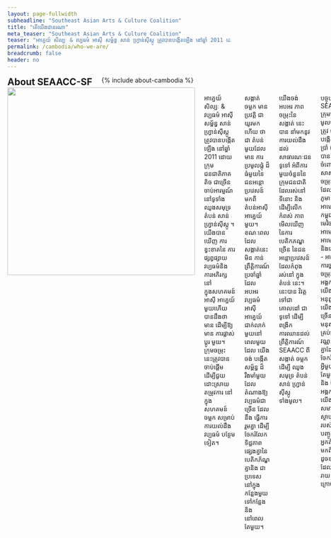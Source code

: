 ```yaml
---
layout: page-fullwidth
subheadline: "Southeast Asian Arts & Culture Coalition"
title: "តើយើងជានរណា"
meta_teaser: "Southeast Asian Arts & Culture Coalition"
teaser: "អាគ្នេយ៍ សិល្បៈ & វប្បធម៌ អាស៊ី សម្ព័ន្ធ សាន់ ហ្វ្រាន់ស៊ីស្កូ ត្រូវបានបង្កើតឡើង នៅឆ្នាំ 2011 ដោយក្រុម ជនជាតិភាគតិច ជាច្រើន ចាប់អារម្មណ៍ នៅទូទាំង ឈូងសមុទ្រ តំបន់ សាន់ ហ្វ្រាន់ស៊ីស្កូ ។ យើងបានឃើញ ការខ្វះខាតនៃ ការផ្សព្វផ្សាយ វប្បធម៌និង ការអភិរក្ស នៅក្នុងសហគមន៍ អាស៊ី អាគ្នេយ៍ មួយហើយ បានដឹងថា មាន ដើម្បីឱ្យមាន ការផ្លាស់ប្តូរ មួយ។ ក្រុមចម្រុះ នេះត្រូវបាន ចាប់ផ្តើម ដើម្បីជួយ ដោះស្រាយ តម្រូវការ នៅក្នុង សហគមន៍ ចម្លក សម្រាប់ ការយល់ដឹង វប្បធម៌ បន្ថែមទៀត។"
permalink: /cambodia/who-we-are/
breadcrumb: false
header: no
---
```

<!--more-->
<div class="row">
<div class="bible-index medium-4 medium-push-8 columns">
<h2 style="margin: 0px">About SEAACC-SF</h2>
        {% include about-cambodia %}
</div><!-- /.medium-4.columns -->
<div class="medium-8 medium-pull-4 columns" markdown="1">
<img width="424" src="{{ site.urlimg }}seaacc-logo.png">

អាគ្នេយ៍ សិល្បៈ & វប្បធម៌ អាស៊ី សម្ព័ន្ធ សាន់ ហ្វ្រាន់ស៊ីស្កូ ត្រូវបានបង្កើតឡើង នៅឆ្នាំ 2011 ដោយក្រុម ជនជាតិភាគតិច ជាច្រើន ចាប់អារម្មណ៍ នៅទូទាំង ឈូងសមុទ្រ តំបន់ សាន់ ហ្វ្រាន់ស៊ីស្កូ ។ យើងបានឃើញ ការខ្វះខាតនៃ ការផ្សព្វផ្សាយ វប្បធម៌និង ការអភិរក្ស នៅក្នុងសហគមន៍ អាស៊ី អាគ្នេយ៍ មួយហើយ បានដឹងថា មាន ដើម្បីឱ្យមាន ការផ្លាស់ប្តូរ មួយ។ ក្រុមចម្រុះ នេះត្រូវបាន ចាប់ផ្តើម ដើម្បីជួយ ដោះស្រាយ តម្រូវការ នៅក្នុង សហគមន៍ ចម្លក សម្រាប់ ការយល់ដឹង វប្បធម៌ បន្ថែមទៀត។

សង្កាត់ ចម្លក មានប្រវត្តិ ជាយូរមកហើយ ថាជា តំបន់ មួយដែលមាន ការប្រមូលផ្តុំ ដ៏ធំមួយនៃ ជនអន្តោប្រវេសន៍ មកពី តំបន់អាស៊ីអាគ្នេយ៍ មួយ។ ខណៈពេលដែល សង្កាត់នេះ មិន កាន់ ព្រឹត្តិការណ៍ ប្រចាំឆ្នាំដែល អបអរ វប្បធម៌ អាស៊ីអាគ្នេយ៍ ជាក់លាក់ មួយនៅ ពេលមួយដែល យើងចង់ បង្កើត សម្ព័ន្ធ ដ៏រឹងមាំមួយ ដែលតំណាងឱ្យ វប្បធម៌ជា ច្រើន ដែលនឹង ធ្វើការរួមគ្នា ដើម្បីចែករំលែក ទិដ្ឋភាព ផ្សេងគ្នានៃ បេតិកភ័ណ្ឌ គ្នានិង ជាប្រទេស នៅក្នុង កន្លែងមួយទៅកន្លែង និងនៅពេល តែមួយ។

យើងចង់ អបអរ ភាពចម្រុះនៃ សង្កាត់ នេះបាន នាំមកនូវ ការយល់ដឹង ដល់សាធារណៈជន ទូទៅ អំពីការ មួយចំនួននៃ ក្រុមជនជាតិ ដែលរស់នៅ ទីនោះ និងដើម្បីលើកកំពស់ ភាពមើលឃើញ នៃការ បេតិកភណ្ឌ ច្រើន នៃជនអន្តោប្រវេសន៍ ដែលកំពុងរស់នៅ ក្នុងតំបន់ នេះ។ នេះបាន វិវត្ត ទៅជា គោលដៅ ជាទូទៅ ដើម្បីពង្រីក ការឈានដល់ ព្រឹត្តិការណ៍ SEAACC ពី សង្កាត់ ចម្លក ដើម្បី ឈូងសមុទ្រ តំបន់ សាន់ ហ្វ្រាន់ស៊ីស្កូ ទាំងមូល។

បច្ចុប្បន្ននេះ SEAACC - ក្រុមហ៊ុនមូលបត្រ គឺត្រូវ បានបង្កើតឡើងពី ប្រាំ (ប៉ុន្តែមិនបាន កំណត់ចំពោះ) ជាតិសាសន៍ ចម្រុះពណ៌ ដែល រួមមាន: ភូមា អាមេរិកាំង, កម្ពុជានិង អាមេរិច, ឡាវ អាមេរិក ថៃ អាមេរិក និងវៀតណាម - អាមេរិក។ ការចូលរួម ចម្រុះ នៃអង្គការ របស់យើង បានអនុញ្ញាតឱ្យយើង នាំ ច្រើន នៃ មនុស្សមកពី គ្រប់ស្រទាប់វណ្ណៈទាំងអស់ គ្នាដែល បានចែករំលែក អ្វីមួយ តែមួយគត់និង ថ្មីដើម្បី អង្គការ របស់យើង។ សមាជិកស្ថាបនិក របស់ខ្លួន រួមបញ្ចូលទាំង អ្នកតំណាងមកពី អង្គការ ដូចខាងក្រោម ដែលបានរាយ ខាងក្រោម

- Au Co Vietnamese Cultural Center

- Burmese Youth Association (BYA)

- International Lao New Year Festival

- Lao Seri Association

- Laotian American National Alliance

- Samaki Project

- San Francisco Recreation & Park

- South East Asian Cultural Heritage & Music Performing Arts (SEACHAMPA)

យើងបាន ជ្រើសរើស ដើម្បីផ្តោត ទៅលើ សិល្បៈ និងវប្បធម៌នៃ ក្រុម ជនជាតិភាគតិច គ្នា ដែលជា វិធីមួយដើម្បី បង្រួបបង្រួម ក្រុមរបស់យើង ខណៈពេលដែល ភាពខុសគ្នា ផងដែរ ការចែករំលែក របស់យើង។ នេះជា ប្រធានបទជាច្រើន ទាំងប្រាំ ដែលយើងបាន បង្ហាញ មានដូចជា: ភាសា ,អាហារ,វាយនភណ្ឌ ,របាំ ប្រពៃណី និង តន្ត្រី ឧបករណ៍ និង ឆ្នាំថ្មី។ ក្នុងនាមជា អង្គការ មិនរកប្រាក់ចំណេញ ដែលផ្តោតលើ ជាសំខាន់លើ ការលើកកម្ពស់ និងការ អប់រំ សិល្បៈ ដ៏ស្រស់ស្អាតនិង ទិដ្ឋភាព វប្បធម៌នៃ ប្រវត្តិ អាស៊ីអាគ្នេយ៍ ច្រើន SEAACC - ក្រុមហ៊ុនមូលបត្រ គឺ សហគមន៍ ដឹកនាំ ទាំងស្រុង និងមិន កាន់ ពាក់ព័ន្ធនឹងបញ្ហានយោបាយ ណាមួយ ក៏មិនមែនជា យើង គាំទ្រដល់ ទស្សនៈនយោបាយ ពិសេស ណាមួយឡើយ ។

យើងនឹងបន្ត រៀបចំ ព្រឹត្តិការណ៍ នៅក្នុង សង្កាត់ ចម្លក នោះទេប៉ុន្តែ យើងសង្ឃឹម ផងដែរដើម្បី លើកទឹកចិត្តដល់ ប្រជាជនដែល រស់នៅក្នុងតំបន់ ផ្សេងទៀតដើម្បី ចូលមក ព្រឹត្តិការណ៍ ក្នុងស្រុករបស់យើង ដើម្បីរៀន កាន់តែច្រើននិង ជួបប្រទះ ភាពស្រស់ស្អាតនៃ វប្បធម៌ ជនជាតិដើមភាគតិច អាស៊ី គ្នា អាគ្នេយ៍ នេះ។

</div><!-- /.row -->
